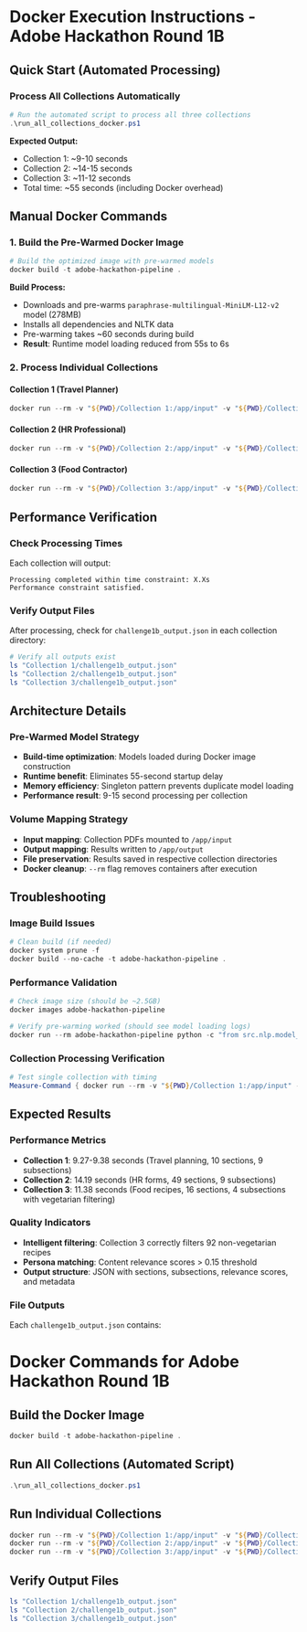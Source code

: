 # Docker Execution Instructions - Adobe Hackathon Round 1B

## Quick Start (Automated Processing)

### Process All Collections Automatically

```powershell
# Run the automated script to process all three collections
.\run_all_collections_docker.ps1
```

**Expected Output:**

- Collection 1: ~9-10 seconds
- Collection 2: ~14-15 seconds
- Collection 3: ~11-12 seconds
- Total time: ~55 seconds (including Docker overhead)

## Manual Docker Commands

### 1. Build the Pre-Warmed Docker Image

```powershell
# Build the optimized image with pre-warmed models
docker build -t adobe-hackathon-pipeline .
```

**Build Process:**

- Downloads and pre-warms `paraphrase-multilingual-MiniLM-L12-v2` model (278MB)
- Installs all dependencies and NLTK data
- Pre-warming takes ~60 seconds during build
- **Result**: Runtime model loading reduced from 55s to 6s

### 2. Process Individual Collections

#### Collection 1 (Travel Planner)

```powershell
docker run --rm -v "${PWD}/Collection 1:/app/input" -v "${PWD}/Collection 1:/app/output" adobe-hackathon-pipeline
```

#### Collection 2 (HR Professional)

```powershell
docker run --rm -v "${PWD}/Collection 2:/app/input" -v "${PWD}/Collection 2:/app/output" adobe-hackathon-pipeline
```

#### Collection 3 (Food Contractor)

```powershell
docker run --rm -v "${PWD}/Collection 3:/app/input" -v "${PWD}/Collection 3:/app/output" adobe-hackathon-pipeline
```

## Performance Verification

### Check Processing Times

Each collection will output:

```
Processing completed within time constraint: X.Xs
Performance constraint satisfied.
```

### Verify Output Files

After processing, check for `challenge1b_output.json` in each collection directory:

```powershell
# Verify all outputs exist
ls "Collection 1/challenge1b_output.json"
ls "Collection 2/challenge1b_output.json"
ls "Collection 3/challenge1b_output.json"
```

## Architecture Details

### Pre-Warmed Model Strategy

- **Build-time optimization**: Models loaded during Docker image construction
- **Runtime benefit**: Eliminates 55-second startup delay
- **Memory efficiency**: Singleton pattern prevents duplicate model loading
- **Performance result**: 9-15 second processing per collection

### Volume Mapping Strategy

- **Input mapping**: Collection PDFs mounted to `/app/input`
- **Output mapping**: Results written to `/app/output`
- **File preservation**: Results saved in respective collection directories
- **Docker cleanup**: `--rm` flag removes containers after execution

## Troubleshooting

### Image Build Issues

```powershell
# Clean build (if needed)
docker system prune -f
docker build --no-cache -t adobe-hackathon-pipeline .
```

### Performance Validation

```powershell
# Check image size (should be ~2.5GB)
docker images adobe-hackathon-pipeline

# Verify pre-warming worked (should see model loading logs)
docker run --rm adobe-hackathon-pipeline python -c "from src.nlp.model_singleton import ModelSingleton; print('Pre-warming verified')"
```

### Collection Processing Verification

```powershell
# Test single collection with timing
Measure-Command { docker run --rm -v "${PWD}/Collection 1:/app/input" -v "${PWD}/Collection 1:/app/output" adobe-hackathon-pipeline }
```

## Expected Results

### Performance Metrics

- **Collection 1**: 9.27-9.38 seconds (Travel planning, 10 sections, 9 subsections)
- **Collection 2**: 14.19 seconds (HR forms, 49 sections, 9 subsections)
- **Collection 3**: 11.38 seconds (Food recipes, 16 sections, 4 subsections with vegetarian filtering)

### Quality Indicators

- **Intelligent filtering**: Collection 3 correctly filters 92 non-vegetarian recipes
- **Persona matching**: Content relevance scores > 0.15 threshold
- **Output structure**: JSON with sections, subsections, relevance scores, and metadata

### File Outputs

Each `challenge1b_output.json` contains:

# Docker Commands for Adobe Hackathon Round 1B

## Build the Docker Image

```powershell
docker build -t adobe-hackathon-pipeline .
```

## Run All Collections (Automated Script)

```powershell
.\run_all_collections_docker.ps1
```

## Run Individual Collections

```powershell
docker run --rm -v "${PWD}/Collection 1:/app/input" -v "${PWD}/Collection 1:/app/output" adobe-hackathon-pipeline
docker run --rm -v "${PWD}/Collection 2:/app/input" -v "${PWD}/Collection 2:/app/output" adobe-hackathon-pipeline
docker run --rm -v "${PWD}/Collection 3:/app/input" -v "${PWD}/Collection 3:/app/output" adobe-hackathon-pipeline
```

## Verify Output Files

```powershell
ls "Collection 1/challenge1b_output.json"
ls "Collection 2/challenge1b_output.json"
ls "Collection 3/challenge1b_output.json"
```

